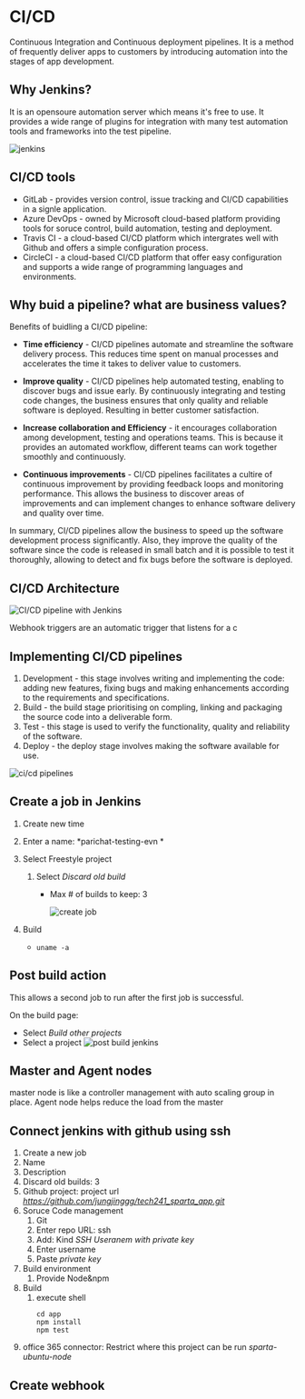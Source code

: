 # CI/CD
Continuous Integration and Continuous deployment pipelines. It is a method of frequently deliver apps to customers by introducing automation into the stages of app development.

## Why Jenkins?
It is an opensoure automation server which means it's free to use. It provides a wide range of plugins for integration with many test automation tools and frameworks into the test pipeline.

![jenkins](images/jenkins.png)

## CI/CD tools
* GitLab - provides version control, issue tracking and CI/CD capabilities in a signle application.
* Azure DevOps - owned by Microsoft cloud-based platform providing tools for soruce control, build automation, testing and deployment.
* Travis CI - a cloud-based CI/CD platform which intergrates well with Github and offers a simple configuration process. 
* CircleCI - a cloud-based CI/CD platform that offer easy configuration and supports a wide range of programming languages and environments.

## Why buid a pipeline? what are business values?
Benefits of buidling a CI/CD pipeline:
* **Time efficiency** - CI/CD pipelines automate and streamline the software delivery process. This reduces time spent on manual processes and accelerates the time it takes to deliver value to customers.
  
* **Improve quality** - CI/CD pipelines help automated testing, enabling to discover bugs and issue early. By continuously integrating and testing code changes, the business ensures that only quality and reliable software is deployed. Resulting in better customer satisfaction.

* **Increase collaboration and Efficiency** - it encourages collaboration among development, testing and operations teams. This is because it provides an automated workflow, different teams can work together smoothly and continuously. 

* **Continuous improvements** - CI/CD pipelines facilitates a cultire of continuous improvement by providing feedback loops and monitoring performance. This allows the business to discover areas of improvements and can implement changes to enhance software delivery and quality over time.

In summary, CI/CD pipelines allow the business to speed up the software development process significantly. Also, they improve the quality of the software since the code is released in small batch and it is possible to test it thoroughly, allowing to detect and fix bugs before the software is deployed. 

## CI/CD Architecture

![CI/CD pipeline with Jenkins](images/jenkins_diagram.png)

Webhook triggers are an automatic trigger that listens for a c

## Implementing CI/CD pipelines
1) Development - this stage involves writing and implementing the code: adding new features, fixing bugs and making enhancements according to the requirements and specifications.
2) Build - the build stage prioritising on compling, linking and packaging the source code into a deliverable form.
3) Test - this stage is used to verify the functionality, quality and reliability of the software.
4) Deploy - the deploy stage involves making the software available for use.

![ci/cd pipelines](images/CICD_Pipeline.webp)

## Create a job in Jenkins
1) Create new time
2) Enter a name: *parichat-testing-evn *
3) Select Freestyle project
   1) Select *Discard old build* 
      * Max # of builds to keep: 3 

        ![create job](images/create_job.png)

4) Build
   * `uname -a` 

## Post build action
This allows a second job to run after the first job is successful.

On the build page:
   * Select *Build other projects*
   * Select a project
     ![post build jenkins](images/post_build.png) 


## Master and Agent nodes
master node is like a controller management with auto scaling group in place.
Agent node helps reduce the load from the master


## Connect jenkins with github using ssh
1) Create a new job
2) Name
3) Description
4) Discard old builds: 3
5) Github project: project url *https://github.com/jungjinggg/tech241_sparta_app.git*
6) Soruce Code management
   1) Git
   2) Enter repo URL: ssh
   3) Add: Kind *SSH Useranem with private key*  
   4) Enter username
   5) Paste *private key*
7) Build environment
   1) Provide Node&npm
8) Build
   1) execute shell
      ```shell
      cd app
      npm install
      npm test
      ```
9) office 365 connector: Restrict where this project can be run *sparta-ubuntu-node* 


## Create webhook